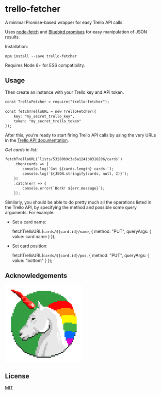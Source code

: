 # trello-fetcher

A minimal Promise-based wrapper for easy Trello API calls.

Uses [node-fetch](https://github.com/bitinn/node-fetch) and [Bluebird promises](https://github.com/petkaantonov/bluebird/) for easy manipulation of JSON results.

Installation:

`npm install --save trello-fetcher`

Requires Node 6+ for ES6 compatibility.

## Usage

Then create an instance with your Trello key and API token.

    const TrelloFetcher = require("trello-fetcher");

    const fetchTrelloURL = new TrelloFetcher({
        key: "my_secret_trello_key",
        token: "my_secret_trello_token"
    });

After this, you're ready to start firing Trello API calls by using the very URLs in the [Trello API documentation](https://developers.trello.com/advanced-reference).

*Get cards in list:*

    fetchTrelloURL(`lists/53280b9c3a5a1241b8318206/cards`)
        .then(cards => {
            console.log(`Got ${cards.length} cards:`);
            console.log(`${JSON.stringify(cards, null, 2)}`);
        })
        .catch(err => {
            console.error(`Bork! ${err.message}`);
        });

Similarly, you should be able to do pretty much all the operations listed in the Trello API, by specifying the method and possible some query arguments. For example:

- Set a card name:

    fetchTrelloURL(`cards/${card.id}/name`, {
        method: "PUT",
        queryArgs: {
            value: card.name
        }
    });

- Set card position:

    fetchTrelloURL(`cards/${card.id}/pos`, {
        method: "PUT",
        queryArgs: {
            value: "bottom"
        }
    });

## Acknowledgements

[![chilicorn](chilicorn.png)](http://futurice.com/blog/sponsoring-free-time-open-source-activities)

## License

[MIT](https://github.com/mieky/trello-fetcher/blob/master/LICENSE)
